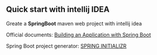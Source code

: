 ## Quick start with intellij IDEA  

Greate a **SpringBoot** maven web project with intellij idea  

Official documents: [Building an Application with Spring Boot](https://spring.io/guides/gs/spring-boot/)  

Spring Boot project generator: [SPRING INITIALIZR](https://start.spring.io/)  



